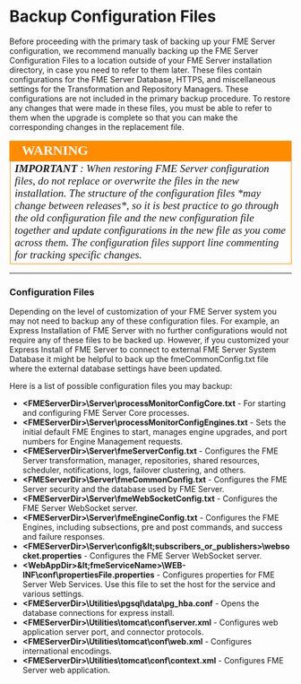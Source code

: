 # Backup Configuration Files #

Before proceeding with the primary task of backing up your FME Server configuration, we recommend manually backing up the FME Server Configuration Files to a location outside of your FME Server installation directory, in case you need to refer to them later. These files contain configurations for the FME Server Database, HTTPS, and miscellaneous settings for the Transformation and Repository Managers. These configurations are not included in the primary backup procedure. To restore any changes that were made in these files, you must be able to refer to them when the upgrade is complete so that you can make the corresponding changes in the replacement file.

<!--Warning Section-->

<table style="border-spacing: 0px">
<tr>
<td style="vertical-align:middle;background-color:darkorange;border: 2px solid darkorange">
<i class="fa fa-exclamation-triangle fa-lg fa-pull-left fa-fw" style="color:white;padding-right: 12px;vertical-align:text-top"></i>
<span style="color:white;font-size:x-large;font-weight: bold;font-family:serif">WARNING</span>
</td>
</tr>

<tr>
<td style="border: 1px solid darkorange">
<span style="font-family:serif; font-style:italic; font-size:larger">
<strong>IMPORTANT</strong> : When restoring FME Server configuration files, do not replace or overwrite the files in the new installation. The structure of the configuration files *may change between releases*, so it is best practice to go through the old configuration file and the new configuration file together and update configurations in the new file as you come across them. The configuration files support line commenting for tracking specific changes.
</span>
</td>
</tr>
</table>

---

### Configuration Files ###

Depending on the level of customization of your FME Server system you may not need to backup any of these configuration files.  For example, an Express Installation of FME Server with no further configurations would not require any of these files to be backed up.  However, if you customized your Express Install of FME Server to connect to external FME Server System Database it might be helpful to back up the fmeCommonConfig.txt file where the external database settings have been updated. 

Here is a list of possible configuration files you may backup:

- **&lt;FMEServerDir&gt;\Server\processMonitorConfigCore.txt** - For starting and configuring FME Server Core processes.
- **&lt;FMEServerDir&gt;\Server\processMonitorConfigEngines.txt** - Sets the initial default FME Engines to start, manages engine upgrades, and port numbers for Engine Management requests.
- **&lt;FMEServerDir&gt;\Server\fmeServerConfig.txt** - Configures the FME Server transformation, manager, repositories, shared resources, scheduler, notifications, logs, failover clustering, and others.
- **&lt;FMEServerDir&gt;\Server\fmeCommonConfig.txt** - Configures the FME Server security and the database used by FME Server.
- **&lt;FMEServerDir&gt;\Server\fmeWebSocketConfig.txt** - Configures the FME Server WebSocket server.
- **&lt;FMEServerDir&gt;\Server\fmeEngineConfig.txt** - Configures the FME Engines, including subsections, pre and post commands, and success and failure responses.
- **&lt;FMEServerDir&gt;\Server\config\&lt;subscribers_or_publishers&gt;\websocket.properties** - Configures the FME Server WebSocket server.
- **&lt;WebAppDir&gt;\&lt;fmeServiceName&gt;\WEB-INF\conf\propertiesFile.properties** - Configures properties for FME Server Web Services. Use this file to set the host for the service and various settings.
- **&lt;FMEServerDir&gt;\Utilities\pgsql\data\pg\_hba.conf** - Opens the database connections for express install.
- **&lt;FMEServerDir&gt;\Utilities\tomcat\conf\server.xml** - Configures web application server port, and connector protocols.
- **&lt;FMEServerDir&gt;\Utilities\tomcat\conf\web.xml** - Configures international encodings.
- **&lt;FMEServerDir&gt;\Utilities\tomcat\conf\context.xml** - Configures FME Server web application.
